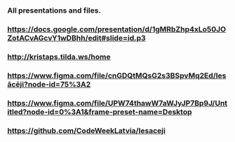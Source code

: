 ### All presentations and files.
### https://docs.google.com/presentation/d/1gMRbZhp4xLo50JOZotACvAGcvY1wDBhh/edit#slide=id.p3
### http://kristaps.tilda.ws/home
### https://www.figma.com/file/cnGDQtMQsG2s3BSpvMq2Ed/Iesācēji?node-id=75%3A2
### https://www.figma.com/file/UPW74thawW7aWJyJP7Bp9J/Untitled?node-id=0%3A1&frame-preset-name=Desktop
### https://github.com/CodeWeekLatvia/Iesaceji
